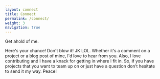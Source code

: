 ```yaml
---
layout: connect
title: Connect
permalink: /connect/
weight: 3
navigation: true
---
```


Get ahold of me.

Here's your chance! Don't blow it! JK LOL. Whether it's a comment on a project or a blog post of mine, I'd love to hear from you. Also, I love contributing and I have a knack for getting in where I fit in. So, if you have projects that you want to team up on or just have a question don't hesitate to send it my way. Peace!
